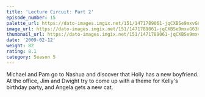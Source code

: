 ```yaml
---
title: 'Lecture Circuit: Part 2'
episode_number: 15
palette_url: https://dato-images.imgix.net/151/1471789061-jqCXBSe9mxvG63HhtyNODPpHTiU.jpg?ixlib=rb-1.1.0&ch=DPR%2CWidth&auto=enhance&palette=json
image_url: https://dato-images.imgix.net/151/1471789061-jqCXBSe9mxvG63HhtyNODPpHTiU.jpg?ixlib=rb-1.1.0&ch=DPR%2CWidth&auto=compress%2Cformat&w=500
thumbnail_url: https://dato-images.imgix.net/151/1471789061-jqCXBSe9mxvG63HhtyNODPpHTiU.jpg?ixlib=rb-1.1.0&ch=DPR%2CWidth&auto=enhance&w=500&h=280&fit=crop&fm=jpg
date: '2009-02-12'
weight: 82
rating: 8.1
category: Season 5
---
```


Michael and Pam go to Nashua and discover that Holly has a new boyfriend. At the office, Jim and Dwight try to come up with a theme for Kelly's birthday party, and Angela gets a new cat.